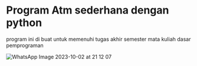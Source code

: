 # Program Atm sederhana dengan python
program ini di buat untuk memenuhi tugas akhir semester mata kuliah dasar pemprograman

![WhatsApp Image 2023-10-02 at 21 12 07](https://github.com/raihannurhidayat/daspro-atm-kel2-d/assets/100551422/d2aff8c7-77ee-49ed-8ab4-b264f8799555)
